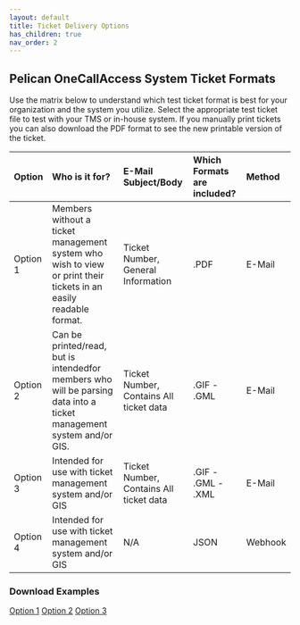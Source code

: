 ```yaml
---
layout: default
title: Ticket Delivery Options
has_children: true
nav_order: 2
---
```


## Pelican OneCallAccess System Ticket Formats
Use the matrix below to understand which test ticket format is best for your organization and the system you utilize. Select the appropriate test ticket file to test with your TMS or in-house system. If you manually print tickets you can also download the PDF format to see the new printable version of the ticket.


| Option       | Who is it for?    | E-Mail Subject/Body | Which Formats are included? | Method |
|:-------------|:------------------|:-------------|:-------------|:-------------|
| Option 1     | Members without a ticket management system who wish to view or print their tickets in an easily readable format. |  Ticket Number,  General Information  |.PDF | E-Mail |
| Option 2     | Can be printed/read, but is intendedfor members who will be parsing data into a ticket management system and/or GIS.	   |  Ticket Number,  Contains All ticket data  |.GIF - .GML| E-Mail|
| Option 3     | Intended for use with ticket management system and/or GIS	|  Ticket Number,  Contains All ticket data  	|.GIF - .GML - .XML| E-Mail|
| Option 4     | Intended for use with ticket management system and/or GIS  | N/A  | JSON | Webhook|

### Download Examples
<a href="https://usanorth811.org/images/Option-1.zip" class="btn mr-4">Option 1</a> <a href="https://usanorth811.org/images/Option-2.zip" class="btn mr-4">Option 2</a> <a href="https://usanorth811.org/images/Option-3.zip" class="btn mr-4">Option 3</a>
